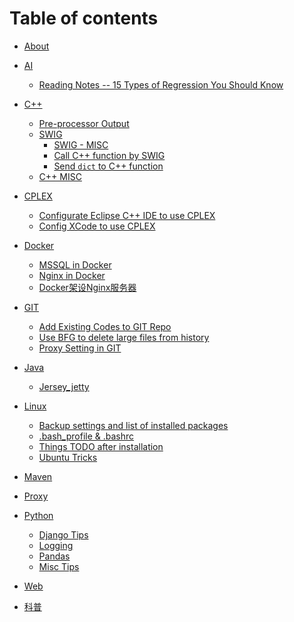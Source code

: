 # Table of contents

* [About](README.md)

* [AI]()
    * [Reading Notes -- 15 Types of Regression You Should Know](ai/reading__15-TYPES-OF-REGRESSION-YOU-SHOULD-KNOW.md)

* [C++]()
    * [Pre-processor Output](cpp/preprocessor_output.md)
    * [SWIG]()
        * [SWIG - MISC](cpp/swig/swig_misc.md)
        * [Call C++ function by SWIG](cpp/swig/call_cpp_by_swig.md)
        * [Send `dict` to C++ function](cpp/swig/send_dict_to_cpp.md)
    * [C++ MISC](cpp/cpp_misc.md)

* [CPLEX]()
    * [Configurate Eclipse C++ IDE to use CPLEX](cplex/config_cplex_in_eclipse_cpp.md)
    * [Config XCode to use CPLEX](cplex/config_xcode_for_cplex.md)

* [Docker]()
    * [MSSQL in Docker](docker/mssql_in_docker.md)
    * [Nginx in Docker](docker/nginx_in_docker.md)
    * [Docker架设Nginx服务器](docker/reading__Docker架设Nginx服务器.md)

* [GIT]()
    * [Add Existing Codes to GIT Repo](git/add_existing_codes_to_GIT.md)
    * [Use BFG to delete large files from history](git/use-BFG-delete-large-files-from-history.md)
    * [Proxy Setting in GIT](git/git_proxy.md)

* [Java]()
    * [Jersey_jetty](java/java轻量RESTful_api服务搭建-jersey_jetty.md)

* [Linux]()
    * [Backup settings and list of installed packages](linux/backup_setting_installed.md)
    * [.bash_profile & .bashrc](linux/bash_configuration.md)
    * [Things TODO after installation](linux/things_to_do_after_install.md)
    * [Ubuntu Tricks](linux/ubuntu_misc.md)

* [Maven](maven.md)

* [Proxy](proxy.md)

* [Python]()
    * [Django Tips](python/django.md)
    * [Logging](python/logging.md)
    * [Pandas](python/pandas.md)
    * [Misc Tips](python/python-misc-tips.md)

* [Web](web.md)

* [科普](for_son.md)